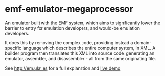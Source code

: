 # emf-emulator-megaprocessor

An emulator built with the EMF system, which aims to significantly lower the barrier to entry for emulation developers, and would-be emulation developers.

It does this by removing the complex code, providing instead a domain-specific language which describes the entire computer system, in XML. A builder program then translates this XML into source code, generating an emulator, assembler, and disassembler - all from the same originating file.

See <http://em.ulat.es> for a full explanation and [live demo](http://em.ulat.es/machines/Megaprocessor/)
